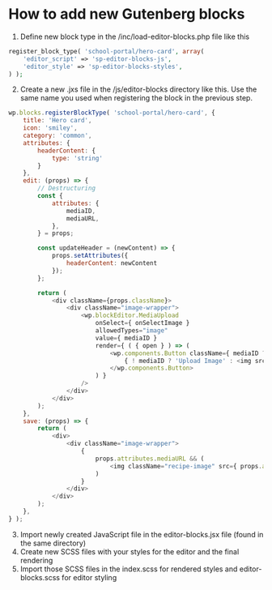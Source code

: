 # How to add new Gutenberg blocks

1. Define new block type in the /inc/load-editor-blocks.php file like this
```php
register_block_type( 'school-portal/hero-card', array(
    'editor_script' => 'sp-editor-blocks-js',
    'editor_style' => 'sp-editor-blocks-styles',
) );
```

2. Create a new .jxs file in the /js/editor-blocks directory like this. Use the same name you used when registering the block in the previous step.
```javascript
wp.blocks.registerBlockType( 'school-portal/hero-card', {
    title: 'Hero card',
    icon: 'smiley',
    category: 'common',
    attributes: {
        headerContent: {
            type: 'string'
        }
    },
    edit: (props) => {
        // Destructuring
        const {
            attributes: {
                mediaID,
                mediaURL,
            },
        } = props;

        const updateHeader = (newContent) => {
            props.setAttributes({
                headerContent: newContent
            });
        };

        return (
            <div className={props.className}>
                <div className="image-wrapper">
                    <wp.blockEditor.MediaUpload
                        onSelect={ onSelectImage }
                        allowedTypes="image"
                        value={ mediaID }
                        render={ ( { open } ) => (
                            <wp.components.Button className={ mediaID ? 'image-button' : 'button button-large' } onClick={ open }>
                                { ! mediaID ? 'Upload Image' : <img src={ mediaURL } alt='Upload Recipe Image' /> }
                            </wp.components.Button>
                        ) }
                    />
                </div>
            </div>
        );
    },
    save: (props) => {
        return (
            <div>
                <div className="image-wrapper">
                    {
                        props.attributes.mediaURL && (
                            <img className="recipe-image" src={ props.attributes.mediaURL } alt='Recipe Image' />
                        )
                    }
                </div>
            </div>
        );
    },
} );
```

3. Import newly created JavaScript file in the editor-blocks.jsx file (found in the same directory)
4. Create new SCSS files with your styles for the editor and the final rendering
5. Import those SCSS files in the index.scss for rendered styles and editor-blocks.scss for editor styling 
